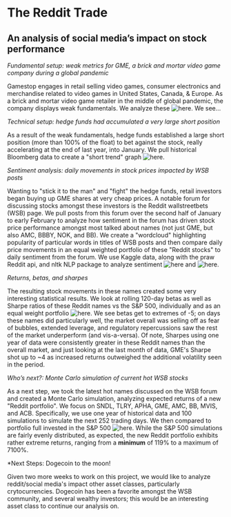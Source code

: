 # The Reddit Trade
## An analysis of social media’s impact on stock performance

*Fundamental setup: weak metrics for GME, a brick and mortar video game company during a global pandemic*

Gamestop engages in retail selling video games, consumer electronics and merchandise related to video games in United States, Canada, & Europe. As a brick and mortar video game retailer in the middle of global pandemic, the company displays weak fundamentals. We analyze these ![here](Ziggy/fundamental_story.ipynb). We see...

*Technical setup: hedge funds had accumulated a very large short position*

As a result of the weak fundamentals, hedge funds established a large short position (more than 100% of the float) to bet against the stock, really accelerating at the end of last year, into January. We pull historical Bloomberg data to create a "short trend" graph ![here](weirong/GME_short.ipynb).

*Sentiment analysis: daily movements in stock prices impacted by WSB posts*

Wanting to "stick it to the man" and "fight" the hedge funds, retail investors began buying up GME shares at very cheap prices. A notable forum for discussing stocks amongst these investors is the Reddit wallstreetbets (WSB) page. We pull posts from this forum over the second half of January to early February to analyze how sentiment in the forum has driven stock price performance amongst most talked about names (not just GME, but also AMC, BBBY, NOK, and BB). We create a "wordcloud" highlighting popularity of particular words in titles of WSB posts and then compare daily price movements in an equal weighted portfolio of these "Reddit stocks" to daily sentiment from the forum. We use Kaggle data, along with the praw Reddit api, and nltk NLP package to analyze sentiment ![here](Victor/reddit_processing.ipynb) and ![here](Victor/reddit_analysis.ipynb).

*Returns, betas, and sharpes*

The resulting stock movements in these names created some very interesting statistical results. We look at rolling 120-day betas as well as Sharpe ratios of these Reddit names vs the S&P 500, individually and as an equal weight portfolio ![here](Yuttakarn/Risk.ipynb). We see betas get to extremes of -5; on days these names did particularly well, the market overall was selling off as fear of bubbles, extended leverage, and regulatory repercussions saw the rest of the market underperform (and vis-a-versa). Of note, Sharpes using one year of data were consistently greater in these Reddit names than the overall market, and just looking at the last month of data, GME's Sharpe shot up to ~4 as increased returns outweighed the additional volatility seen in the period.

*Who’s next?: Monte Carlo simulation of current hot WSB stocks*

As a next step, we took the latest hot names discussed on the WSB forum and created a Monte Carlo simulation, analyzing expected returns of a new "Reddit portfolio". We focus on SNDL, TLRY, APHA, GME, AMC, BB, MVIS, and ACB. Specifically, we use one year of historical data and 100 simulations to simulate the next 252 trading days. We then compared to portfolio full invested in the S&P 500 ![here](weirong/Monte_Carlo.ipynb). While the S&P 500 simulations are fairly evenly distributed, as expected, the new Reddit portfolio exhibits rather extreme returns, ranging from a **minimum** of 119% to a maximum of 7100%.

*Next Steps: Dogecoin to the moon!

Given two more weeks to work on this project, we would like to analyze reddit/social media's impact other asset classes, particularly crytocurrencies. Dogecoin has been a favorite amongst the WSB community, and several wealthy investors; this would be an interesting asset class to continue our analysis on.


